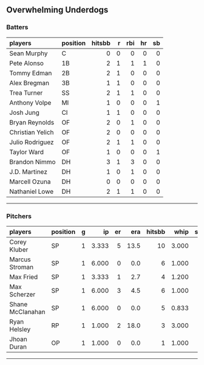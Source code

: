 ## Overwhelming Underdogs

### Batters

 
|players          |position | hitsbb|  r| rbi| hr| sb| 
|:----------------|:--------|------:|--:|---:|--:|--:| 
|Sean Murphy      |C        |      0|  0|   0|  0|  0| 
|Pete Alonso      |1B       |      2|  1|   1|  1|  0| 
|Tommy Edman      |2B       |      2|  1|   0|  0|  0| 
|Alex Bregman     |3B       |      1|  1|   0|  0|  0| 
|Trea Turner      |SS       |      2|  1|   1|  0|  0| 
|Anthony Volpe    |MI       |      1|  0|   0|  0|  1| 
|Josh Jung        |CI       |      1|  1|   0|  0|  0| 
|Bryan Reynolds   |OF       |      2|  0|   1|  0|  0| 
|Christian Yelich |OF       |      2|  0|   0|  0|  0| 
|Julio Rodriguez  |OF       |      2|  1|   1|  0|  0| 
|Taylor Ward      |OF       |      1|  0|   0|  0|  1| 
|Brandon Nimmo    |DH       |      3|  1|   3|  0|  0| 
|J.D. Martinez    |DH       |      1|  0|   1|  0|  0| 
|Marcell Ozuna    |DH       |      0|  0|   0|  0|  0| 
|Nathaniel Lowe   |DH       |      2|  1|   1|  0|  0| 

* * *

### Pitchers

 
|players          |position |  g|    ip| er|  era| hitsbb|  whip| so|  w| sv| 
|:----------------|:--------|--:|-----:|--:|----:|------:|-----:|--:|--:|--:| 
|Corey Kluber     |SP       |  1| 3.333|  5| 13.5|     10| 3.000|  4|  0|  0| 
|Marcus Stroman   |SP       |  1| 6.000|  0|  0.0|      6| 1.000|  8|  1|  0| 
|Max Fried        |SP       |  1| 3.333|  1|  2.7|      4| 1.200|  2|  0|  0| 
|Max Scherzer     |SP       |  1| 6.000|  3|  4.5|      6| 1.000|  6|  1|  0| 
|Shane McClanahan |SP       |  1| 6.000|  0|  0.0|      5| 0.833|  6|  1|  0| 
|Ryan Helsley     |RP       |  1| 1.000|  2| 18.0|      3| 3.000|  0|  0|  0| 
|Jhoan Duran      |OP       |  1| 1.000|  0|  0.0|      1| 1.000|  1|  0|  1| 


* * *


